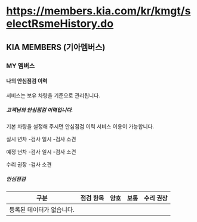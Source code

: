# https://members.kia.com/kr/kmgt/selectRsmeHistory.do

## KIA MEMBERS (기아멤버스)

### MY 멤버스

#### 나의 안심점검 이력

서비스는 보유 차량을 기준으로 관리됩니다.

##### 고객님의 안심점검 이력입니다.

기본 차량을 설정해 주시면 안심점검 이력 서비스 이용이 가능합니다.

실시 년차 
-검사 일시
-검사 소견

예정 년차
-검사 일시
-검사 소견

수리 권장
-검사 소견

##### 안심점검

| 구분 | 점검 항목 | 양호 | 보통 | 수리 권장 |
|------|---------|-----|------|----------|
| 등록된 데이터가 없습니다.                  |